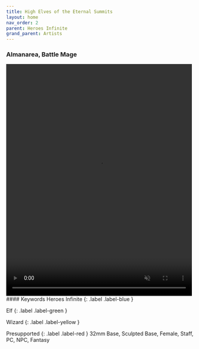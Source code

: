 ```yaml
---
title: High Elves of the Eternal Summits
layout: home
nav_order: 2
parent: Heroes Infinite
grand_parent: Artists
---
```

### Almanarea, Battle Mage
<video width='500' height='625' preload='auto' autoplay muted loop>
  <source src="https://github.com/Exitalterego/tfistls/raw/main/assets/webm/infiniteheroes/highelves/Almanarea.webm" type="video/webm; codecs=vp8, vorbis">
</video>
#### Keywords
Heroes Infinite 
{: .label .label-blue }

Elf 
{: .label .label-green }

Wizard 
{: .label .label-yellow }

Presupported 
{: .label .label-red }
32mm Base, Sculpted Base, Female, Staff, PC, NPC, Fantasy
